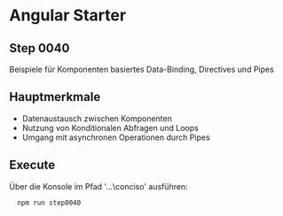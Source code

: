 # Angular Starter #

## Step 0040
Beispiele für Komponenten basiertes Data-Binding, Directives und Pipes

## Hauptmerkmale
 - Datenaustausch zwischen Komponenten
 - Nutzung von Konditionalen Abfragen und Loops
 - Umgang mit asynchronen Operationen durch Pipes

## Execute
Über die Konsole im Pfad '...\conciso' ausführen:
```shell
  npm run step0040
```